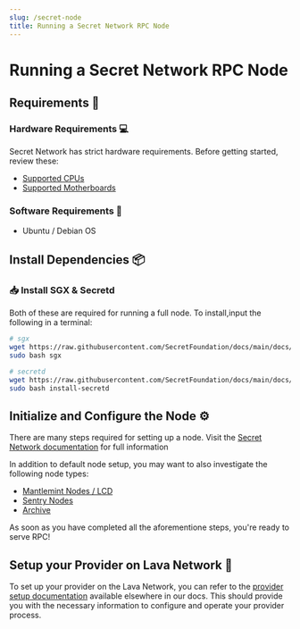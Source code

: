```yaml
---
slug: /secret-node
title: Running a Secret Network RPC Node
---
```


# Running a Secret Network RPC Node

## Requirements 📄


### Hardware Requirements 💻
Secret Network has strict hardware requirements. Before getting started, review these:

- [Supported CPUs](https://docs.scrt.network/secret-network-documentation/infrastructure/resources/setting-up-a-node-validator/hardware-setup/hardware-compliance#cpus)
- [Supported Motherboards](https://docs.scrt.network/secret-network-documentation/infrastructure/resources/setting-up-a-node-validator/hardware-setup/hardware-compliance#supported-motherboards)


### Software Requirements 🔢

- Ubuntu / Debian OS

##  Install Dependencies 📦 

### 📥 Install SGX & Secretd

Both of these are required for running a full node. To install,input the following in a terminal:


```bash
# sgx
wget https://raw.githubusercontent.com/SecretFoundation/docs/main/docs/node-guides/sgx
sudo bash sgx

# secretd
wget https://raw.githubusercontent.com/SecretFoundation/docs/main/docs/node-guides/install-secretd
sudo bash install-secretd
```


## Initialize and Configure the Node ⚙️

There are many steps required for setting up a node.
Visit the [Secret Network documentation](https://docs.scrt.network/secret-network-documentation/infrastructure/resources/setting-up-a-node-validator/node-setup/setup-full-node#installation) for full information


In addition to default node setup, you may want to also investigate the following node types:

- [Mantlemint Nodes / LCD](https://docs.scrt.network/secret-network-documentation/infrastructure/resources/sentry-archive-and-ibc-node-setup/mantlemint)
- [Sentry Nodes](https://docs.scrt.network/secret-network-documentation/infrastructure/resources/sentry-archive-and-ibc-node-setup/sentry-nodes)
- [Archive](https://docs.scrt.network/secret-network-documentation/infrastructure/resources/sentry-archive-and-ibc-node-setup/archive-nodes)

As soon as you have completed all the aforementione steps, you're ready to serve RPC!


## Setup your Provider on Lava Network 🌋

To set up your provider on the Lava Network, you can refer to the [provider setup documentation](https://docs.lavanet.xyz/provider-setup?utm_source=running-a-secret-rpc-node&utm_medium=docs&utm_campaign=secret-pre-grant) available elsewhere in our docs. This should provide you with the necessary information to configure and operate your provider process.